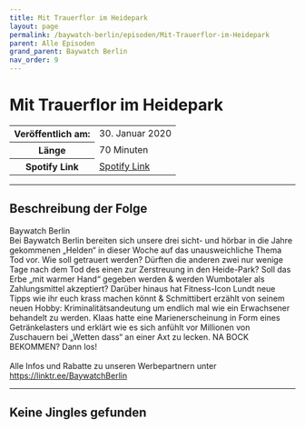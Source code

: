 ```yaml
---
title: Mit Trauerflor im Heidepark
layout: page
permalink: /baywatch-berlin/episoden/Mit-Trauerflor-im-Heidepark
parent: Alle Episoden
grand_parent: Baywatch Berlin
nav_order: 9
---
```


# Mit Trauerflor im Heidepark
<table class="resp-table dcf-table dcf-table-responsive dcf-table-bordered dcf-table-striped dcf-w-100%">
                    <tbody>
                        <tr>
                            <th scope="row">Veröffentlich am:</th>
                            <td data-label="Veröffentlich am:">30. Januar 2020</td>
                        </tr>
                        <tr>
                            <th scope="row">Länge </th>
                            <td data-label="Länge ">70 Minuten</td>
                        </tr><tr>
                                <th scope="row">Spotify Link</th>
                                <td data-label="Spotify Link"><a href="https://open.spotify.com/episode/33ezHqD25hs3Mmmawgcl8g">Spotify Link</a></td>
                            </tr></tbody>
                </table>

***

## Beschreibung der Folge

<div>
Baywatch Berlin <br> Bei Baywatch Berlin bereiten sich unsere drei sicht- und hörbar in die Jahre gekommenen „Helden“ in dieser Woche auf das unausweichliche Thema Tod vor. Wie soll getrauert werden? Dürften die anderen zwei nur wenige Tage nach dem Tod des einen zur Zerstreuung in den Heide-Park? Soll das Erbe „mit warmer Hand“ gegeben werden & werden Wumbotaler als Zahlungsmittel akzeptiert? Darüber hinaus hat Fitness-Icon Lundt neue Tipps wie ihr euch krass machen könnt & Schmittibert erzählt von seinem neuen Hobby: Kriminalitätsandeutung um endlich mal wie ein Erwachsener behandelt zu werden. Klaas hatte eine Marienerscheinung in Form eines Getränkelasters und erklärt wie es sich anfühlt vor Millionen von Zuschauern bei „Wetten dass“ an einer Axt zu lecken. NA BOCK BEKOMMEN? Dann los! <br>  <br> Alle Infos und Rabatte zu unseren Werbepartnern unter <a href="https://linktr.ee/BaywatchBerlin">https://linktr.ee/BaywatchBerlin</a>  
</div>

***

## Keine Jingles gefunden